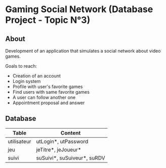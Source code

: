 Gaming Social Network (Database Project - Topic N°3)
===================================================

## About
Development of an application that simulates a social network about video games.

Goals to reach:
* Creation of an account
* Login system
* Profile with user's favorite games
* Find users with same favorite games
* A user can follow another one
* Appointment proposal and answer

## Database
| Table       | Content                     |
| ----------- | --------------------------- |
| utilisateur | utLogin*, utPassword        |
| jeu         | jeTitre*, jeJoueur*         |
| suivi       | suSuivi*, suSuiveur*, suRDV |
